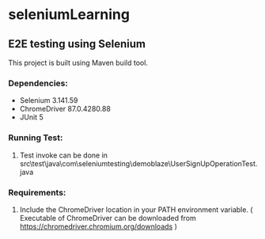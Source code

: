 # seleniumLearning

## E2E testing using Selenium

This project is built using Maven build tool.

### Dependencies:
- Selenium 3.141.59
- ChromeDriver 87.0.4280.88
- JUnit 5

### Running Test:
1. Test invoke can be done in src\test\java\com\seleniumtesting\demoblaze\UserSignUpOperationTest.java

### Requirements:
1. Include the ChromeDriver location in your PATH environment variable. ( Executable of ChromeDriver can be downloaded from https://chromedriver.chromium.org/downloads )

